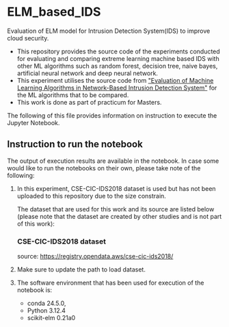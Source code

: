 # ELM_based_IDS
Evaluation of ELM model for Intrusion Detection System(IDS) to improve cloud security.

- This repository provides the source code of the experiments conducted for evaluating and comparing extreme learning machine based IDS with other ML algorithms such as random forest, decision tree, naive bayes, artificial neural network and deep neural network.
- This experiment utilises the source code from ["Evaluation of Machine Learning Algorithms in Network-Based Intrusion Detection System"](https://github.com/tuanhong3498/Evaluation-of-Machine-Learning-Algorithm-in-Network-Based-Intrusion-Detection-System?tab=readme-ov-file) for the ML algorithms that to be compared.
- This work is done as part of practicum for Masters.

The following of this file provides information on instruction to execute the Jupyter Notebook.
## Instruction to run the notebook
The output of execution results are available in the notebook. In case some would like to run the notebooks on their own, please take note of the following:

1. In this experiment, CSE-CIC-IDS2018 dataset is used but has not been uploaded to this repository due to the size constrain.
   
   The dataset that are used for this work and its source are listed below (please note that the dataset are created by other studies and is not part of this work):
   ### CSE-CIC-IDS2018 dataset
   source: https://registry.opendata.aws/cse-cic-ids2018/
2. Make sure to update the path to load dataset.
3. The software environment that has been used for execution of the notebook is:

   - conda 24.5.0,
   - Python 3.12.4
   - scikit-elm 0.21a0
